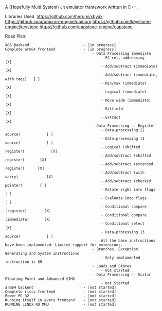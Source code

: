 A (Hopefully Multi System) Jit emulator framework written in C++.

Libraries Used:
    https://github.com/herumi/xbyak
    https://github.com/unicorn-engine/unicorn
    https://github.com/keystone-engine/keystone
    https://github.com/capstone-engine/capstone

Road Plan:

    X86 Backend                         - [in progress]
    Complete arm64 frontend             - [in progress] 
                                            - Data Processing immediate
                                                - PC-rel. addressing                    [X]
                                                - Add/subtract (immediate)              [X]
                                                - Add/subtract (immediate, with tags)   [ ]
                                                - Min/max (immediate)                   [X]
                                                - Logical (immediate)                   [X]
                                                - Move wide (immediate)                 [X]
                                                - Bitfield                              [X]
                                                - Extract                               [X]
                                            - Data Processing -- Register
                                                - Data-processing (2 source)            [ ]
                                                - Data-processing (1 source)            [ ]
                                                - Logical (shifted register)            [X]
                                                - Add/subtract (shifted register)       [X]
                                                - Add/subtract (extended register)      [X]
                                                - Add/subtract (with carry)             [X]
                                                - Add/subtract (checked pointer)        [ ]
                                                - Rotate right into flags               [ ]
                                                - Evaluate into flags                   [ ]
                                                - Conditional compare (register)        [X]
                                                - Conditional compare (immediate)       [X]
                                                - Conditional select                    [X]
                                                - Data-processing (3 source)            [ ]
                                                All the base instructions have been implamented. Limited support for extensions.
                                            - Branches, Exception Generating and System instructions
                                                - Only implamented instruction is BR
                                            - Loads and Stores
                                                - Not started
                                            - Data Processing -- Scalar Floating-Point and Advanced SIMD
                                                - Not Started
    arm64 backend                       - [not started]
    Complete riscv frontend             - [not started]
    Power PC 32                         - [not started]
    Running itself in every frontend    - [not started]
    RUNNING LINUX NO MMU                - [not started]